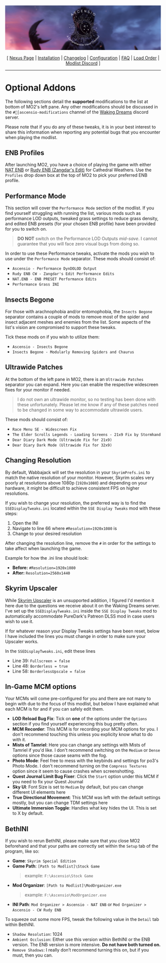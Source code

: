 ![](https://raw.githubusercontent.com/Oghma-Infinium/Ascensio/main/Media/Ascensio%20Header.png)

<p align="center">
  [ <a href="https://www.nexusmods.com/skyrimspecialedition/mods/89138">Nexus Page</a> | <a href="https://github.com/Oghma-Infinium/Ascensio/blob/main/README.md">Installation</a> |
  <a href="https://github.com/Oghma-Infinium/Ascensio/blob/main/CHANGELOG.md">Changelog</a> |
  <a href="https://github.com/Oghma-Infinium/Ascensio/blob/main/CONFIG.md">Configuration</a> |
  <a href="https://github.com/Oghma-Infinium/Ascensio/blob/main/FAQ.md">FAQ</a> |
  <a href="https://loadorderlibrary.com/lists/ascensio-1">Load Order</a> |
  <a href="https://discord.gg/WakingDreams"> Modlist Discord</a> ]
</p>

---

# Optional Addons

The following sections detail the **supported** modifications to the list at bottom of MO2's left pane. Any other modifications should be discussed in the `#🌟│ascensio-modifications` channel of the [Waking Dreams](https://discord.gg/wakingdreams) discord server.

Please note that if you do any of these tweaks, it is in your best interest to share this information when reporting any potential bugs that you encounter when playing the modlist.

## ENB Profiles
After launching MO2, you have a choice of playing the game with either [NAT ENB](https://www.nexusmods.com/skyrimspecialedition/mods/27141) or [Rudy ENB (Zangdar's Edit)](https://www.nexusmods.com/skyrimspecialedition/mods/39113) for Cathedral Weathers. Use the `Profiles` drop down box at the top of MO2 to pick your preferred ENB profile.

## Performance Mode

This section will cover the `Performance Mode` section of the modlist. If you find yourself struggling with running the list, various mods such as performance LOD outputs, tweaked grass settings to reduce grass density, and edited ENB presets (for your chosen ENB profile) have been provided for you to switch on.
  >**DO NOT** switch on the Performance LOD Outputs *mid-save*. I cannot guarantee that you will face zero visual bugs from doing so.

In order to use these Performance tweaks, activate the mods you wish to use under the `Performance Mode` separator. These mods should consist of:
 - `Ascensio - Performance DynDOLOD Output`
 - `Rudy ENB CW - Zangdar's Edit Performance Edits`
 - `NAT.ENB - ENB PRESET Performance Edits`
 - `Performance Grass INI`

## Insects Begone

For those with arachnophobia and/or entomophobia, the `Insects Begone` separator contains a couple of mods to remove most of the spider and insect adjacent meshes and enemies from the list. Some aspects of the list's vision are compromised to support these tweaks.

Tick these mods on if you wish to utilize them:
- `Ascensio - Insects Begone`
- `Insects Begone - Modularly Removing Spiders and Chaurus`

## Ultrawide Patches

At the bottom of the left pane in MO2, there is an `Ultrawide Patches` separator you can expand. Here you can enable the respective widescreen fixes for your monitor if needed.
  > I do not own an ultrawide monitor, so no testing has been done with these unfortunately. Please let me know if any of these patches need to be changed in some way to accommodate ultrawide users.

These mods should consist of:
- `Race Menu SE - Widescreen Fix`
- `The Elder Scrolls Legends - Loading Screens - 21x9 Fix by Stormhand`
- `Dear Diary Dark Mode (Ultrawide Fix for 21x9)`
- `Dear Diary Dark Mode (Ultrawide Fix for 32x9)`

## Changing Resolution

By default, Wabbajack will set the resolution in your `SkyrimPrefs.ini` to match the native resolution of your monitor. However, Skyrim scales very poorly at resolutions above 1080p (`1920x1080`) and depending on your hardware, it might be difficult to achieve consistent FPS on higher resolutions.

If you wish to change your resolution, the preferred way is to find the `SSEDisplayTweaks.ini` located within the `SSE Display Tweaks` mod with these steps:
1. Open the INI
2. Navigate to line 66 where `#Resolution=1920x1080` is
3. Change to your desired resolution

After changing the resolution line, remove the `#` in order for the settings to take affect when launching the game.

Example for how the .ini line should look:
- **Before:** `#Resolution=1920x1080`  
- **After:** `Resolution=2560x1440`

## Skyrim Upscaler

While [Skyrim Upscaler](https://www.nexusmods.com/skyrimspecialedition/mods/80343) is an unsupported addition, I figured I'd mention it here due to the questions we receive about it on the Waking Dreams server. I've set up the `SSEDisplayTweaks.ini` inside the `SSE Display Tweaks` mod to automatically accommodate PureDark's Patreon DLSS mod in case users wish to use it. 

If for whatever reason your Display Tweaks settings have been reset, below I have included the lines you must change in order to make sure your Upscaler works.

In the `SSEDisplayTweaks.ini`, edit these lines 
- Line 39: `Fullscreen = false`
- Line 48: `Borderless = true`
- Line 58: `BorderlessUpscale = false`

## In-Game MCM options

Your MCMs will come pre-configured for you and there are not many to begin with due to the focus of this modlist, but below I have explained what each MCM is for and if you can safely edit them.

 - **LOD Reload Bug Fix**: Tick on **one** of the options under the `Options` section if you find yourself experiencing this bug pretty often.
 - **MCM Recorder**: This MCM is for recording your MCM options for you. I don't recommend touching this unless you explicity know what to do with it.
 - **Mists of Tamriel**: Here you can change any settings with Mists of Tamriel if you'd like. I don't recommend switching on the `Medium` or `Dense` options since those cause seams with the fog.
 - **Photo Mode**: Feel free to mess with the keybinds and settings for po3's Photo Mode. I don't recommend turning on the `Compress Textures` option since it seem to cause crashes when screenshotting.
 - **Quest Journal Limit Bug Fixer**: Click the `Start` option under this MCM if you need to fix your Quest Journal
 - **Sky UI**: Font Size is set to `Medium` by default, but you can change different UI elements here
 - **True Directional Movement**: This MCM was left with the default settings mostly, but you can change TDM settings here
 - **Ultimate Immersion Toggle**: Handles what key hides the UI. This is set to X by default.

## BethINI

If you wish to rerun BethINI, please make sure that you close MO2 beforehand and that your paths are correctly set within the `Setup` tab of the program, like so:

 - **Game**: `Skyrim Special Edition`
 - **Game Path**: `[Path to Modlist]\Stock Game`
   > example: `F:\Ascensio\Stock Game`
 - **Mod Organizer**: `[Path to Modlist]\ModOrganizer.exe` 
   > example: `F:\Ascensio\ModOrganizer.exe`
 - **INI Path**: `Mod Organizer > Ascensio - NAT ENB` or `Mod Organizer > Ascensio - CW Rudy ENB`

To squeeze out some more FPS, tweak the following value in the `Detail` tab within BethINI.

- `Shadow Resolution`: 1024
- `Ambient Occlusion`: Either use this version within BethINI or the ENB version. The ENB version is more intensive. **Do not have both turned on.**
- `Remove Shadows`: I really don’t recommend turning this on, but if you must, then you can.

